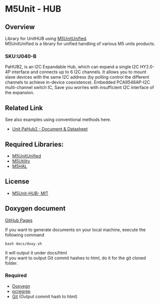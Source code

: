 # M5Unit - HUB

## Overview

Library for UnitHUB using [M5UnitUnified](https://github.com/m5stack/M5UnitUnified).  
M5UnitUnified is a library for unified handling of various M5 units products.

### SKU:U040-B

PaHUB2, is an I2C Expandable Hub, which can expand a single I2C HY2.0-4P interface and connects up to 6 I2C channels. It allows you to mount slave devices with the same I2C address (by polling control the different channels to achieve in-device coexistence). Embedded PCA9548AP-I2C multi-channel switch IC, Save you worries with insufficient I2C interface of the expansion.

## Related Link
See also examples using conventional methods here.

- [Unit PaHub2 - Document & Datasheet](https://docs.m5stack.com/en/unit/pahub2)


## Required Libraries:

- [M5UnitUnified](https://github.com/m5stack/M5UnitUnified)
- [M5Utility](https://github.com/m5stack/M5Utility)
- [M5HAL](https://github.com/m5stack/M5HAL)

## License

- [M5Unit-HUB- MIT](LICENSE)


## Doxygen document
[GitHub Pages](https://m5stack.github.io/M5Unit-HUB/)

If you want to generate documents on your local machine, execute the following command

```
bash docs/doxy.sh
```

It will output it under docs/html  
If you want to output Git commit hashes to html, do it for the git cloned folder.

### Required
- [Doxyegn](https://www.doxygen.nl/)
- [pcregrep](https://formulae.brew.sh/formula/pcre2)
- [Git](https://git-scm.com/) (Output commit hash to html)
